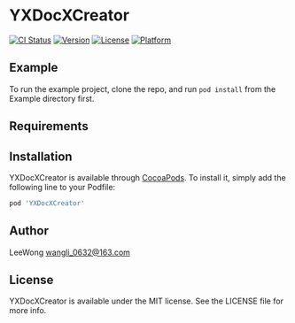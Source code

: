 # YXDocXCreator

[![CI Status](https://img.shields.io/travis/liwang8/YXDocXCreator.svg?style=flat)](https://travis-ci.org/liwang8/YXDocXCreator)
[![Version](https://img.shields.io/cocoapods/v/YXDocXCreator.svg?style=flat)](https://cocoapods.org/pods/YXDocXCreator)
[![License](https://img.shields.io/cocoapods/l/YXDocXCreator.svg?style=flat)](https://cocoapods.org/pods/YXDocXCreator)
[![Platform](https://img.shields.io/cocoapods/p/YXDocXCreator.svg?style=flat)](https://cocoapods.org/pods/YXDocXCreator)

## Example

To run the example project, clone the repo, and run `pod install` from the Example directory first.

## Requirements

## Installation

YXDocXCreator is available through [CocoaPods](https://cocoapods.org). To install
it, simply add the following line to your Podfile:

```ruby
pod 'YXDocXCreator'
```

## Author

LeeWong wangli_0632@163.com

## License

YXDocXCreator is available under the MIT license. See the LICENSE file for more info.

